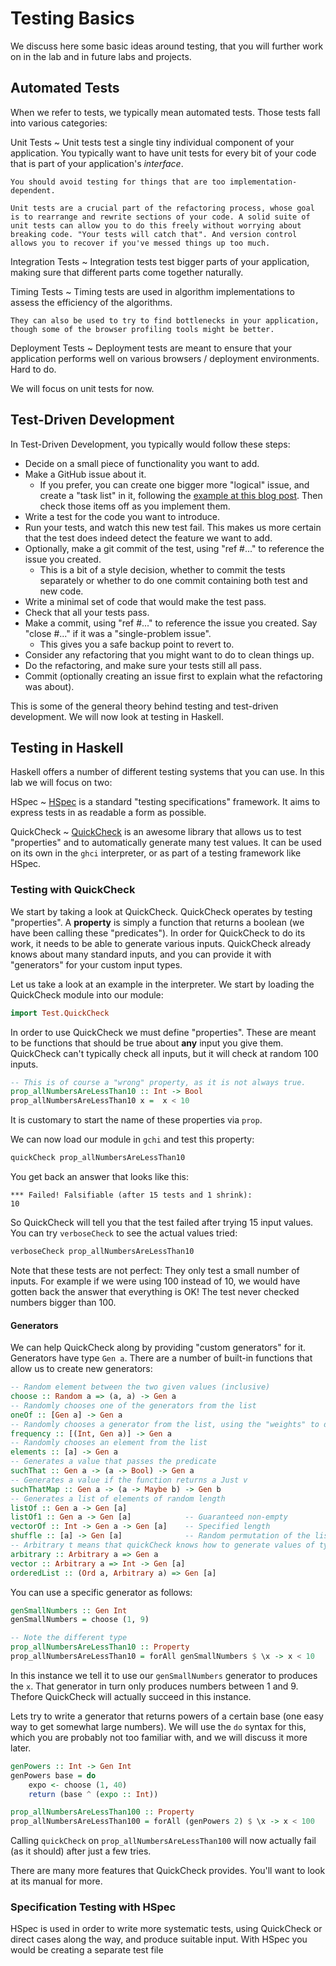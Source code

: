 # Testing Basics

We discuss here some basic ideas around testing, that you will further work on in the lab and in future labs and projects.

## Automated Tests

When we refer to tests, we typically mean automated tests. Those tests fall into various categories:

Unit Tests
  ~ Unit tests test a single tiny individual component of your application. You typically want to have unit tests for every bit of your code that is part of your application's *interface*.

    You should avoid testing for things that are too implementation-dependent.

    Unit tests are a crucial part of the refactoring process, whose goal is to rearrange and rewrite sections of your code. A solid suite of unit tests can allow you to do this freely without worrying about breaking code. "Your tests will catch that". And version control allows you to recover if you've messed things up too much.

Integration Tests
  ~ Integration tests test bigger parts of your application, making sure that different parts come together naturally.

Timing Tests
  ~ Timing tests are used in algorithm implementations to assess the efficiency of the algorithms.

    They can also be used to try to find bottlenecks in your application, though some of the browser profiling tools might be better.

Deployment Tests
  ~ Deployment tests are meant to ensure that your application performs well on various browsers / deployment environments. Hard to do.

We will focus on unit tests for now.

## Test-Driven Development

In Test-Driven Development, you typically would follow these steps:

- Decide on a small piece of functionality you want to add.
- Make a GitHub issue about it.
    - If you prefer, you can create one bigger more "logical" issue, and create a "task list" in it, following the [example at this blog post](https://github.com/blog/1375%0A-task-lists-in-gfm-issues-pulls-comments). Then check those items off as you implement them.
- Write a test for the code you want to introduce.
- Run your tests, and watch this new test fail. This makes us more certain that the test does indeed detect the feature we want to add.
- Optionally, make a git commit of the test, using "ref #..." to reference the issue you created.
    - This is a bit of a style decision, whether to commit the tests separately or whether to do one commit containing both test and new code.
- Write a minimal set of code that would make the test pass.
- Check that all your tests pass.
- Make a commit, using "ref #..." to reference the issue you created. Say "close #..." if it was a "single-problem issue".
    - This gives you a safe backup point to revert to.
- Consider any refactoring that you might want to do to clean things up.
- Do the refactoring, and make sure your tests still all pass.
- Commit (optionally creating an issue first to explain what the refactoring was about).

This is some of the general theory behind testing and test-driven development. We will now look at testing in Haskell.

## Testing in Haskell

Haskell offers a number of different testing systems that you can use. In this lab we will focus on two:

HSpec
  ~ [HSpec](https://hspec.github.io/) is a standard "testing specifications" framework. It aims to express tests in as readable a form as possible.

QuickCheck
  ~ [QuickCheck](http://www.cse.chalmers.se/~rjmh/QuickCheck/manual.html) is an awesome library that allows us to test "properties" and to automatically generate many test values. It can be used on its own in the `ghci` interpreter, or as part of a testing framework like HSpec.

### Testing with QuickCheck

We start by taking a look at QuickCheck. QuickCheck operates by testing "properties". A **property** is simply a function that returns a boolean (we have been calling these "predicates"). In order for QuickCheck to do its work, it needs to be able to generate various inputs. QuickCheck already knows about many standard inputs, and you can provide it with "generators" for your custom input types.

Let us take a look at an example in the interpreter. We start by loading the QuickCheck module into our module:
```haskell
import Test.QuickCheck
```

In order to use QuickCheck we must define "properties". These are meant to be functions that should be true about **any** input you give them. QuickCheck can't typically check all inputs, but it will check at random 100 inputs.
```haskell
-- This is of course a "wrong" property, as it is not always true.
prop_allNumbersAreLessThan10 :: Int -> Bool
prop_allNumbersAreLessThan10 x =  x < 10
```
It is customary to start the name of these properties via `prop`.

We can now load our module in `gchi` and test this property:
```haskell
quickCheck prop_allNumbersAreLessThan10
```
You get back an answer that looks like this:
```
*** Failed! Falsifiable (after 15 tests and 1 shrink):
10
```
So QuickCheck will tell you that the test failed after trying 15 input values. You can try `verboseCheck` to see the actual values tried:
```haskell
verboseCheck prop_allNumbersAreLessThan10
```

Note that these tests are not perfect: They only test a small number of inputs. For example if we were using 100 instead of 10, we would have gotten back the answer that everything is OK! The test never checked numbers bigger than 100.

#### Generators

We can help QuickCheck along by providing "custom generators" for it. Generators have type `Gen a`. There are a number of built-in functions that allow us to create new generators:
```haskell
-- Random element between the two given values (inclusive)
choose :: Random a => (a, a) -> Gen a
-- Randomly chooses one of the generators from the list
oneOf :: [Gen a] -> Gen a
-- Randomly chooses a generator from the list, using the "weights" to determine frequency
frequency :: [(Int, Gen a)] -> Gen a
-- Randomly chooses an element from the list
elements :: [a] -> Gen a
-- Generates a value that passes the predicate
suchThat :: Gen a -> (a -> Bool) -> Gen a
-- Generates a value if the function returns a Just v
suchThatMap :: Gen a -> (a -> Maybe b) -> Gen b
-- Generates a list of elements of random length
listOf :: Gen a -> Gen [a]
listOf1 :: Gen a -> Gen [a]            -- Guaranteed non-empty
vectorOf :: Int -> Gen a -> Gen [a]    -- Specified length
shuffle :: [a] -> Gen [a]              -- Random permutation of the list
-- Arbitrary t means that quickCheck knows how to generate values of type t
arbitrary :: Arbitrary a => Gen a
vector :: Arbitrary a => Int -> Gen [a]
orderedList :: (Ord a, Arbitrary a) => Gen [a]
```

You can use a specific generator as follows:
```haskell
genSmallNumbers :: Gen Int
genSmallNumbers = choose (1, 9)

-- Note the different type
prop_allNumbersAreLessThan10 :: Property
prop_allNumbersAreLessThan10 = forAll genSmallNumbers $ \x -> x < 10
```
In this instance we tell it to use our `genSmallNumbers` generator to produces the `x`. That generator in turn only produces numbers between 1 and 9. Thefore QuickCheck will actually succeed in this instance.

Lets try to write a generator that returns powers of a certain base (one easy way to get somewhat large numbers). We will use the `do` syntax for this, which you are probably not too familiar with, and we will discuss it more later.
```haskell
genPowers :: Int -> Gen Int
genPowers base = do
    expo <- choose (1, 40)
    return (base ^ (expo :: Int))

prop_allNumbersAreLessThan100 :: Property
prop_allNumbersAreLessThan100 = forAll (genPowers 2) $ \x -> x < 100
```
Calling `quickCheck` on `prop_allNumbersAreLessThan100` will now actually fail (as it should) after just a few tries.

There are many more features that QuickCheck provides. You'll want to look at its manual for more.

### Specification Testing with HSpec

HSpec is used in order to write more systematic tests, using QuickCheck or direct cases along the way, and produce suitable input. With HSpec you would be creating a separate test file
